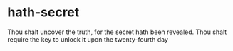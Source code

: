 # hath-secret
Thou shalt uncover the truth, for the secret hath been revealed.
Thou shalt require the key to unlock it upon the twenty-fourth day
